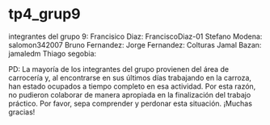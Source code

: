 # tp4_grup9
integrantes del grupo 9:
Francisico Diaz: FranciscoDiaz-01
Stefano Modena: salomon342007
Bruno Fernandez:
Jorge Fernandez: Colturas
Jamal Bazan: jamaledm
Thiago segobia:

PD: La mayoría de los integrantes del grupo provienen del área de carrocería y, al encontrarse en sus últimos días trabajando en la carroza, han estado ocupados a tiempo completo en esa actividad. Por esta razón, no pudieron colaborar de manera apropiada en la finalización del trabajo práctico. Por favor, sepa comprender y perdonar esta situación. ¡Muchas gracias!